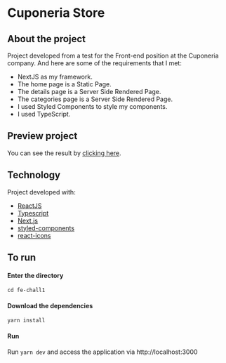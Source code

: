 # Cuponeria Store

## About the project

Project developed from a test for the Front-end position at the Cuponeria company. And here are some of the requirements that I met:

- NextJS as my framework.
- The home page is a Static Page.
- The details page is a Server Side Rendered Page.
- The categories page is a Server Side Rendered Page.
- I used Styled Components to style my components.
- I used TypeScript.

## Preview project

You can see the result by [clicking here](https://cuponeria-nextjs.vercel.app/).

## Technology

Project developed with:

- [ReactJS](https://reactjs.org/)
- [Typescript](https://www.typescriptlang.org/)
- [Next.js](https://nextjs.org/)
- [styled-components](https://styled-components.com/)
- [react-icons](https://react-icons.github.io/react-icons/)

## To run

#### Enter the directory

`cd fe-chall1`

#### Download the dependencies

`yarn install`

#### Run

Run `yarn dev` and access the application via http://localhost:3000
